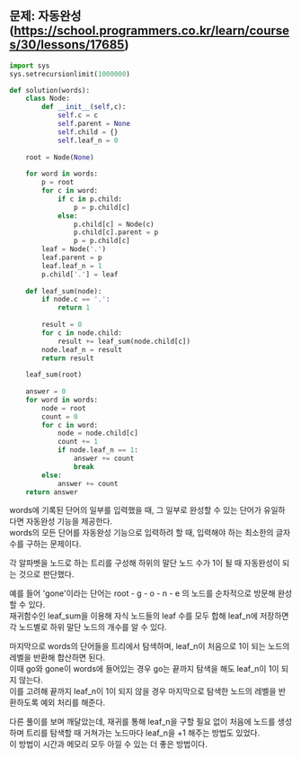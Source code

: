 ## 문제: 자동완성 (https://school.programmers.co.kr/learn/courses/30/lessons/17685)

```python
import sys
sys.setrecursionlimit(1000000)

def solution(words):
    class Node:
        def __init__(self,c):
            self.c = c
            self.parent = None
            self.child = {}
            self.leaf_n = 0
            
    root = Node(None)
    
    for word in words:
        p = root
        for c in word:
            if c in p.child:
                p = p.child[c]
            else:
                p.child[c] = Node(c)
                p.child[c].parent = p
                p = p.child[c]
        leaf = Node('.')
        leaf.parent = p
        leaf.leaf_n = 1
        p.child['.'] = leaf        
        
    def leaf_sum(node):
        if node.c == '.':
            return 1
        
        result = 0
        for c in node.child:
            result += leaf_sum(node.child[c])
        node.leaf_n = result
        return result
    
    leaf_sum(root)
    
    answer = 0
    for word in words:
        node = root
        count = 0
        for c in word:
            node = node.child[c]
            count += 1
            if node.leaf_n == 1:
                answer += count
                break
        else:
            answer += count
    return answer
```
words에 기록된 단어의 일부를 입력했을 때, 그 일부로 완성할 수 있는 단어가 유일하다면 자동완성 기능을 제공한다.  
words의 모든 단어를 자동완성 기능으로 입력하려 할 때, 입력해야 하는 최소한의 글자 수를 구하는 문제이다.  

각 알파벳을 노드로 하는 트리를 구성해 하위의 말단 노드 수가 1이 될 때 자동완성이 되는 것으로 판단했다.  

예를 들어 'gone'이라는 단어는 root - g - o - n - e 의 노드를 순차적으로 방문해 완성할 수 있다.  
재귀함수인 leaf_sum을 이용해 자식 노드들의 leaf 수를 모두 합해 leaf_n에 저장하면 각 노드별로 하위 말단 노드의 개수를 알 수 있다.  

마지막으로 words의 단어들을 트리에서 탐색하며, leaf_n이 처음으로 1이 되는 노드의 레벨을 반환해 합산하면 된다.  
이때 go와 gone이 words에 들어있는 경우 go는 끝까지 탐색을 해도 leaf_n이 1이 되지 않는다.  
이를 고려해 끝까지 leaf_n이 1이 되지 않을 경우 마지막으로 탐색한 노드의 레벨을 반환하도록 예외 처리를 해준다.  

다른 풀이를 보며 깨달았는데, 재귀를 통해 leaf_n을 구할 필요 없이 처음에 노드를 생성하며 트리를 탐색할 때 거쳐가는 노드마다 leaf_n을 +1 해주는 방법도 있었다.  
이 방법이 시간과 메모리 모두 아낄 수 있는 더 좋은 방법이다.
